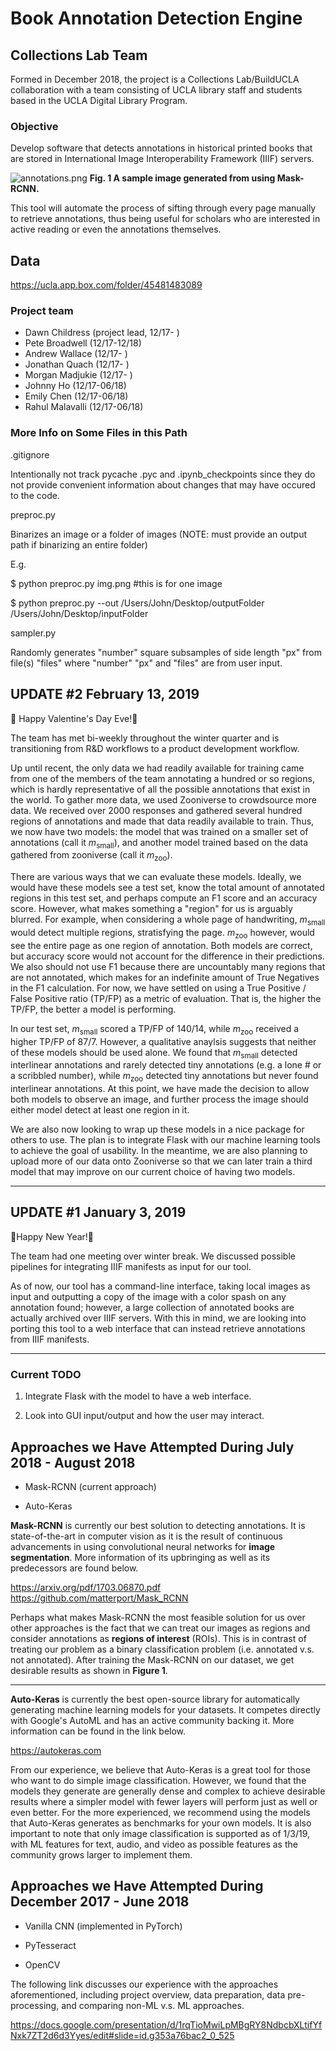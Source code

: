 # Book Annotation Detection Engine

## Collections Lab Team

Formed in December 2018, the project is a Collections Lab/BuildUCLA collaboration with a team consisting of UCLA library staff and students based in the UCLA Digital Library Program.

### Objective

Develop software that detects annotations in historical printed books that are
stored in International Image Interoperability Framework (IIIF) servers.

![annotations.png](sample.png)
**Fig. 1 A sample image generated from using Mask-RCNN.**

This tool will automate the process of sifting through every page manually to
retrieve annotations, thus being useful for scholars who are interested in
active reading or even the annotations themselves.

## Data

<https://ucla.app.box.com/folder/45481483089>

### Project team

* Dawn Childress (project lead, 12/17- )
* Pete Broadwell (12/17-12/18)
* Andrew Wallace (12/17- )
* Jonathan Quach (12/17- )
* Morgan Madjukie (12/17- )
* Johnny Ho (12/17-06/18)
* Emily Chen (12/17-06/18)
* Rahul Malavalli (12/17-06/18)

### More Info on Some Files in this Path

.gitignore

Intentionally not track pycache .pyc and .ipynb_checkpoints since they do not
provide convenient information about changes that may have occured to the code.

preproc.py

Binarizes an image or a folder of images (NOTE: must provide an output
path if binarizing an entire folder)

E.g.

$ python preproc.py img.png #this is for one image

$ python preproc.py --out /Users/John/Desktop/outputFolder /Users/John/Desktop/inputFolder

sampler.py

Randomly generates "number" square subsamples of side length "px" from
file(s) "files" where "number" "px" and "files" are from user input.

## UPDATE #2 February 13, 2019

🎉 Happy Valentine's Day Eve!🎉

The team has met bi-weekly throughout the winter quarter and is transitioning from R&D workflows to a product development workflow.

Up until recent, the only data we had readily available for training came from one of the members of the team annotating a hundred or so regions, which is hardly representative of all the possible annotations that exist in the world. To gather more data, we used Zooniverse to crowdsource more data. We received over 2000 responses and gathered several hundred regions of annotations and made that data readily available to train. Thus, we now have two models: the model that was trained on a smaller set of annotations (call it *m*<sub>small</sub>), and another model trained based on the data gathered from zooniverse (call it *m*<sub>zoo</sub>).

There are various ways that we can evaluate these models. Ideally, we would have these models see a test set, know the total amount of annotated regions in this test set, and perhaps compute an F1 score and an accuracy score. However, what makes something a "region" for us is arguably blurred. For example, when considering a whole page of handwriting, *m*<sub>small</sub> would detect multiple regions, stratisfying the page. *m*<sub>zoo</sub> however, would see the entire page as one region of annotation. Both models are correct, but accuracy score would not account for the difference in their predictions. We also should not use F1 because there are uncountably many regions that are not annotated, which makes for an indefinite amount of True Negatives in the F1 calculation. For now, we have settled on using a True Positive / False Positive ratio (TP/FP) as a metric of evaluation. That is, the higher the TP/FP, the better a model is performing.

In our test set, *m*<sub>small</sub> scored a TP/FP of 140/14, while *m*<sub>zoo</sub> received a higher TP/FP of 87/7. However, a qualitative anaylsis suggests that neither of these models should be used alone. We found that *m*<sub>small</sub> detected interlinear annotations and rarely detected tiny annotations (e.g. a lone # or a scribbled number), while *m*<sub>zoo</sub> detected tiny annotations but never found interlinear annotations. At this point, we have made the decision to allow both models to observe an image, and further process the image should either model detect at least one region in it.

We are also now looking to wrap up these models in a nice package for others to use. The plan is to integrate Flask with our machine learning tools to achieve the goal of usability. In the meantime, we are also planning to upload more of our data onto Zooniverse so that we can later train a third model that may improve on our current choice of having two models.
___

## UPDATE #1 January 3, 2019

🎉Happy New Year!🎉

The team had one meeting over winter break.  We discussed possible pipelines
for integrating IIIF manifests as input for our tool.

As of now, our tool has a command-line interface, taking local images as input
and outputting a copy of the image with a color spash on any annotation found;
however, a large collection of annotated books are actually archived over IIIF
servers. With this in mind, we are looking into porting this tool to a web
interface that can instead retrieve annotations from IIIF manifests.

___

### Current TODO

1. Integrate Flask with the model to have a web interface.

2. Look into GUI input/output and how the user may interact.

## Approaches we Have Attempted During July 2018 - August 2018

* Mask-RCNN (current approach)

* Auto-Keras

**Mask-RCNN** is currently our best solution to detecting annotations. It is
state-of-the-art in computer vision as it is the result of continuous
advancements in using convolutional neural networks for **image segmentation**.
More information of its upbringing as well as its predecessors are found below.

<https://arxiv.org/pdf/1703.06870.pdf>
<https://github.com/matterport/Mask_RCNN>

Perhaps what makes Mask-RCNN the most feasible solution for us over other
approaches is the fact that we can treat our images as regions and consider
annotations as **regions of interest** (ROIs). This is in contrast of treating
our problem as a binary classification problem (i.e. annotated v.s. not
annotated). After training the Mask-RCNN on our dataset, we get desirable
results as shown in **Figure 1**.

___

**Auto-Keras** is currently the best open-source library for automatically
generating machine learning models for your datasets. It competes directly with
Google's AutoML and has an active community backing it. More information can
be found in the link below.

<https://autokeras.com>

From our experience, we believe that Auto-Keras is a great tool for those who
want to do simple image classification. However, we found that the models
they generate are generally dense and complex to achieve desirable results
where a simpler model with fewer layers will perform just as well or even
better. For the more experienced, we recommend using the models that Auto-Keras
generates as benchmarks for your own models. It is also important to note that
only image classification is supported as of 1/3/19, with ML features for text,
audio, and video as possible features as the community grows larger to
implement them.

## Approaches we Have Attempted During December 2017 - June 2018

* Vanilla CNN (implemented in PyTorch)

* PyTesseract

* OpenCV

The following link discusses our experience with the approaches aforementioned,
including project overview, data preparation, data pre-processing, and
comparing non-ML v.s. ML approaches.

<https://docs.google.com/presentation/d/1rqTioMwiLpMBgRY8NdbcbXLtifYfNxk7ZT2d6d3Yyes/edit#slide=id.g353a76bac2_0_525>
